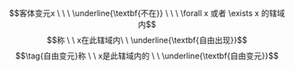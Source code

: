 $$客体变元x \ \ \ \underline{\textbf{不在}} \ \  \ \forall x 或者 \exists x 的辖域内$$
$$称 \ \ x在此辖域内\ \ \underline{\textbf{自由出现}}$$
$$\tag{自由变元}称 \ \ x是此辖域内的 \ \ \underline{\textbf{自由变元}}$$
